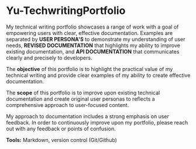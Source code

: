 # Yu-TechwritingPortfolio

My technical writing portfolio showcases a range of work with a goal of empowering users with clear, effective documentation. Examples are separated by **USER PERSONA'S** to demonstrate my understanding of user needs, **REVISED DOCUMENTATION** that highlights my ability to improve existing documentation, and **API DOCUMENTATION** that communicates clearly and precisely to developers. 

The **objective** of this portfolio is to highlight the practical value of my technical writing and provide clear examples of my ability to create effective documentation.

The **scope** of this portfolio is to improve upon existing technical documentation and create original user personas to reflects a comprehensive approach to user-focused content.

My approach to documentation includes a strong emphasis on user feedback. In order to continuously improve upon my portfolio, please reach out with any feedback or points of confusion.

**Tools:** Markdown, version control (Git/Github)
